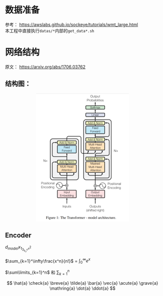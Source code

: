 # 数据准备
参考： https://awslabs.github.io/sockeye/tutorials/wmt_large.html  
本工程中直接执行`datas/*`内部的`get_data*.sh`

# 网络结构
原文： https://arxiv.org/abs/1706.03762  
## 结构图：
<!-- ![architecture](./imgs/transformer_arch.png) -->
<div align="center">
<img src="./imgs/transformer_arch.png" alt="architecture" style="margin-left: auto; margin-right: auto;" width=60%>
</div>

## Encoder



$d_{model}x_{1^2_{3^4_{5^6_{7}}}}$

$\sum_{k=1}^\infty\frac{x^n}{n!}$ = $\int_0^\infty e^x$

$\sum\limits_{k=1}^n$ 和 $\sum\nolimits_{k=1}^n$

$$
\hat{a}
\check{a}
\breve{a}
\tilde{a}
\bar{a}
\vec{a}
\acute{a}
\grave{a}
\mathring{a}
\dot{a}
\ddot{a}
$$


